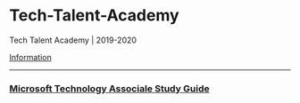 # Tech-Talent-Academy
Tech Talent Academy | 2019-2020

[Information](http://techtalentschool.gr/%ce%bc%ce%b1%ce%b8%ce%ae%ce%bc%ce%b1%cf%84%ce%b1/tech-talent-academy/)

---

### [Microsoft Technology Associale Study Guide](https://github.com/Tech-Talent-School/Tech-Talent-Academy/blob/master/Microsoft/MTA/MTA-GUIDE.pdf)
